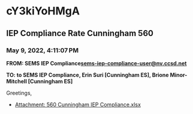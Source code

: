 # cY3kiYoHMgA
## IEP Compliance Rate Cunningham 560
### May 9, 2022, 4:11:07 PM
**FROM: SEMS IEP Compliance<sems-iep-compliance-user@nv.ccsd.net>**

**TO: to SEMS IEP Compliance, Erin Suri [Cunningham ES], Brione Minor-Mitchell [Cunningham ES]**


Greetings,  





* [Attachment: 560 Cunningham IEP Compliance.xlsx](cY3kiYoHMgA-attachment-1.xlsx)
